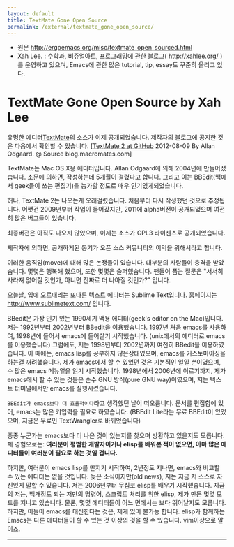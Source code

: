 ```yaml
---
layout: default
title: TextMate Gone Open Source
permalink: /external/textmate_gone_open_source/
---
```


* 원문 http://ergoemacs.org/misc/textmate_open_sourced.html
* Xah Lee. : 수학과, 비쥬얼아트, 프로그래밍에 관한 블로그( http://xahlee.org/ )를 운영하고 있으며, Emacs에 관한 많은 tutorial, tip, essay도 꾸준히 올리고 있다.

# TextMate Gone Open Source by Xah Lee

유명한 에디터[TextMate][wiki TextMate]의 소스가 이제 공개되었습니다. 제작자의 블로그에 공지한 것은 다음에서 확인할 수 있습니다. [[TextMate 2 at GitHub] 2012-08-09 By Allan Odgaard. @ Source blog.macromates.com]

TextMate는 Mac OS X용 에디터입니다. Allan Odgaard에 의해 2004년에 만들어졌습니다. 소문에 의하면, 작성하는데 5개월이 걸렸다고 합니다. 그리고 이는 BBEdit(맥에서 geek들이 쓰는 편집기)을 능가할 정도로 매우 인기있게되었습니다.

허나, TextMate 2는 나오는게 오래걸렸습니다. 처음부터 다시 작성했던 것으로 추정됩니다. 어쨋건 2009년부터 작업이 들어갔지만, 2011에 alpha버전이 공개되었으며 여전히 많은 버그들이 있습니다.

최종버전은 아직도 나오지 않았으며, 이제는 소스가 GPL3 라이센스로 공개되었습니다.

제작자에 의하면, 공개하게된 동기가 오픈 소스 커뮤니티의 이익을 위해서라고 합니다.

이러한 움직임(move)에 대해 많은 논쟁들이 있습니다. 대부분의 사람들이 충격을 받았습니다.
몇몇은 행복해 했으며, 또한 몇몇은 슬퍼했습니다. 팬들이 품는 질문은 "서서히 사라져 없어질 것인가, 아니면 진짜로 더 나아질 것인가?" 입니다.

오늘날, 입에 오르내리는 또다른 텍스트 에디터는 Sublime Text입니다. 홈페이지는 http://www.sublimetext.com/ 입니다.

BBedit은 가장 인기 있는 1990세기 맥용 에디터(geek's editor on the Mac)입니다. 저는 1992년부터 2002년부터 BBedit을 이용했습니다. 1997년 처음 emacs를 사용하여, 1998년에 들어서 emacs에 들어살기 시작했습니다. (unix에서의 에디터로 emacs를 이용했습니다) 그럼에도, 저는 1998년부터 2002년까지 여전히 BBedit을 이용하였습니다. 이 때에는, emacs lisp를 공부하지 않은상태였으며, emacs를 커스토마이징을 하는걸 꺼려했습니다. 제가 emacs에서 할 수 있었던 것은 기본적인 일일 뿐이였으며, 수 많은 emacs 메뉴얼을 읽기 시작했습니다. 1998년에서 2006년에 이르기까지, 제가 emacs에서 할 수 있는 것들은 순수 GNU 방식(pure GNU way)이였으며, 저는 텍스트 터미널에서만 emacs를 실행시켰습니다.

`BBEdit가 emacs보다 더 효율적이다`라고 생각했던 날이 떠오릅니다. 문서를 편집함에 있어, emacs는 많은 키입력을 필요로 하였습니다. (BBEdit Lite라는 무료 BBEdit이 있었으며, 지금은 무료인 TextWrangler로 바뀌었습니다)

종종 누군가는 emacs보다 더 나은 것이 있는지를 찾으며 방황하고 있을지도 모릅니다. 제 경험으로는: __여러분이 평범한 개발자이거나 elisp를 배워본 적이 없으면, 아마 많은 에디터들이 여러분이 필요로 하는 것일 겁니다.__

하지만, 여러분이 emacs lisp를 만지기 시작하여, 2년정도 지나면, emacs와 비교할 수 있는 에디터는 없을 것입니다. 늦은 소식이지만(old news), 저는 지금 저 스스로 자신있게 말할 수 있습니다. 저는 2006년부터 무심코 elisp를 배우기 시작했습니다. 지금의 저는, 백개정도 되는 저만의 명령어, 스크립트 처리를 위한 elisp, 제가 만든 몇몇 모드를 지니고 있습니다. 물론, 몇몇 에디터들이 어느 면에서는 보다 뛰어날지도 모릅니다. 하지만, 이들이 emacs를 대신한다는 것은, 제게 있어 불가능 합니다. elisp가 함께하는 Emacs는 다른 에디터들이 할 수 있는 것 이상의 것을 할 수 있습니다. vim이상으로 말이죠.

--------------------------------------------------------------------------------

 [wiki TextMate]: http://en.wikipedia.org/wiki/TextMate
 [TextMate 2 at GitHub]: http://blog.macromates.com/2012/textmate-2-at-github/
